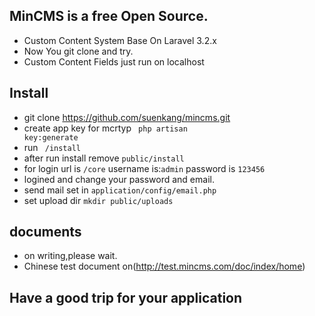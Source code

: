 ## MinCMS is a free Open Source.
- Custom Content System Base On Laravel 3.2.x
- Now You git clone and try.
- Custom Content Fields just run on localhost 
 

## Install
- git clone https://github.com/suenkang/mincms.git
- create app key for mcrtyp <code> php artisan key:generate</code>
- run <code> /install </code>
- after run install  remove <code>public/install</code>
- for login url is <code>/core</code> username is:<code>admin</code> password is <code>123456</code>
- logined and change your password and email.
- send mail set in <code>application/config/email.php</code>
- set upload dir <code>mkdir public/uploads</code>

## documents
- on writing,please wait.
- Chinese test document on(http://test.mincms.com/doc/index/home)

## Have a good trip for your application